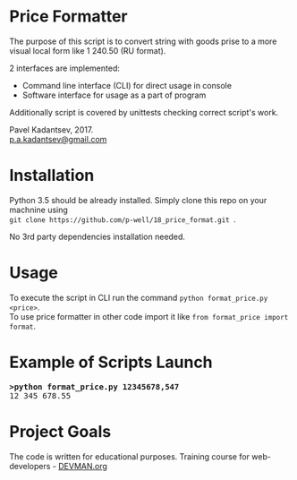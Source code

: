 # Price Formatter

The purpose of this script is to convert string with goods prise to a more visual local form like 1 240.50 (RU format).

2 interfaces are implemented:

 - Command line interface (CLI) for direct usage in console
 - Software interface for usage as a part of program
 
 Additionally script is covered by unittests checking correct script's work.

Pavel Kadantsev, 2017. <br/>
p.a.kadantsev@gmail.com


# Installation

Python 3.5 should be already installed.
Simply clone this repo on your machnine using <br /> ```git clone https://github.com/p-well/18_price_format.git ```.

No 3rd party dependencies installation needed.


# Usage

To execute the script in CLI run the command ```python format_price.py <price>```.<br />
To use price formatter in other code import it like ```from format_price import format```.


# Example of Scripts Launch

<pre>
<b>>python format_price.py 12345678,547</b>
12 345 678.55
</pre>


# Project Goals

The code is written for educational purposes. Training course for web-developers - [DEVMAN.org](https://devman.org)
